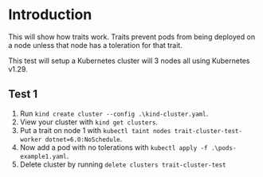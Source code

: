 # Introduction

This will show how traits work. Traits prevent pods from
being deployed on a node unless that node has a toleration
for that trait.

This test will setup a Kubernetes cluster will 3 nodes all using Kubernetes v1.29.

## Test 1

1. Run `kind create cluster --config .\kind-cluster.yaml`.
2. View your cluster with `kind get clusters`.
3. Put a trait on node 1 with `kubectl taint nodes trait-cluster-test-worker dotnet=6.0:NoSchedule`.
4. Now add a pod with no tolerations with `kubectl apply -f .\pods-example1.yaml`.
5. Delete cluster by running `delete clusters trait-cluster-test`
